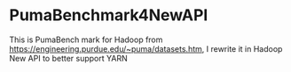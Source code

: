# PumaBenchmark4NewAPI
This is PumaBench mark for Hadoop from https://engineering.purdue.edu/~puma/datasets.htm, I rewrite it in Hadoop New API to better support YARN 
